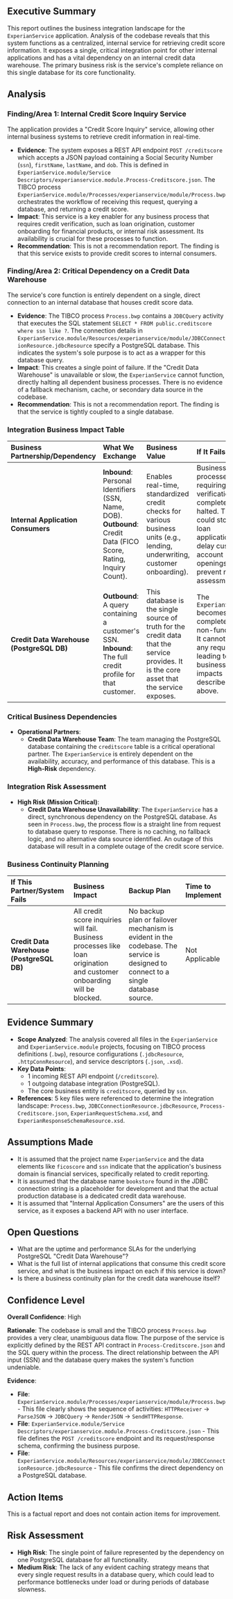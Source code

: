 ## Executive Summary
This report outlines the business integration landscape for the `ExperianService` application. Analysis of the codebase reveals that this system functions as a centralized, internal service for retrieving credit score information. It exposes a single, critical integration point for other internal applications and has a vital dependency on an internal credit data warehouse. The primary business risk is the service's complete reliance on this single database for its core functionality.

## Analysis
### Finding/Area 1: Internal Credit Score Inquiry Service
The application provides a "Credit Score Inquiry" service, allowing other internal business systems to retrieve credit information in real-time.

*   **Evidence**: The system exposes a REST API endpoint `POST /creditscore` which accepts a JSON payload containing a Social Security Number (`ssn`), `firstName`, `lastName`, and `dob`. This is defined in `ExperianService.module/Service Descriptors/experianservice.module.Process-Creditscore.json`. The TIBCO process `ExperianService.module/Processes/experianservice/module/Process.bwp` orchestrates the workflow of receiving this request, querying a database, and returning a credit score.
*   **Impact**: This service is a key enabler for any business process that requires credit verification, such as loan origination, customer onboarding for financial products, or internal risk assessment. Its availability is crucial for these processes to function.
*   **Recommendation**: This is not a recommendation report. The finding is that this service exists to provide credit scores to internal consumers.

### Finding/Area 2: Critical Dependency on a Credit Data Warehouse
The service's core function is entirely dependent on a single, direct connection to an internal database that houses credit score data.

*   **Evidence**: The TIBCO process `Process.bwp` contains a `JDBCQuery` activity that executes the SQL statement `SELECT * FROM public.creditscore where ssn like ?`. The connection details in `ExperianService.module/Resources/experianservice/module/JDBCConnectionResource.jdbcResource` specify a PostgreSQL database. This indicates the system's sole purpose is to act as a wrapper for this database query.
*   **Impact**: This creates a single point of failure. If the "Credit Data Warehouse" is unavailable or slow, the `ExperianService` cannot function, directly halting all dependent business processes. There is no evidence of a fallback mechanism, cache, or secondary data source in the codebase.
*   **Recommendation**: This is not a recommendation report. The finding is that the service is tightly coupled to a single database.

### Integration Business Impact Table

| Business Partnership/Dependency | What We Exchange | Business Value | If It Fails | Monthly Impact |
| :--- | :--- | :--- | :--- | :--- |
| **Internal Application Consumers** | **Inbound**: Personal Identifiers (SSN, Name, DOB). <br/> **Outbound**: Credit Data (FICO Score, Rating, Inquiry Count). | Enables real-time, standardized credit checks for various business units (e.g., lending, underwriting, customer onboarding). | Business processes requiring credit verification are completely halted. This could stop new loan applications, delay customer account openings, and prevent risk assessments. | Not determinable from code, but likely **High**, as it affects core decision-making processes. |
| **Credit Data Warehouse (PostgreSQL DB)** | **Outbound**: A query containing a customer's SSN. <br/> **Inbound**: The full credit profile for that customer. | This database is the single source of truth for the credit data that the service provides. It is the core asset that the service exposes. | The `ExperianService` becomes completely non-functional. It cannot fulfill any requests, leading to the business impacts described above. | Not determinable from code, but **Critical**, as the service has no function without it. |

### Critical Business Dependencies

*   **Operational Partners**:
    *   **Credit Data Warehouse Team**: The team managing the PostgreSQL database containing the `creditscore` table is a critical operational partner. The `ExperianService` is entirely dependent on the availability, accuracy, and performance of this database. This is a **High-Risk** dependency.

### Integration Risk Assessment

*   **High Risk (Mission Critical)**:
    *   **Credit Data Warehouse Unavailability**: The `ExperianService` has a direct, synchronous dependency on the PostgreSQL database. As seen in `Process.bwp`, the process flow is a straight line from request to database query to response. There is no caching, no fallback logic, and no alternative data source identified. An outage of this database will result in a complete outage of the credit score service.

### Business Continuity Planning

| If This Partner/System Fails | Business Impact | Backup Plan | Time to Implement |
| :--- | :--- | :--- | :--- |
| **Credit Data Warehouse (PostgreSQL DB)** | All credit score inquiries will fail. Business processes like loan origination and customer onboarding will be blocked. | No backup plan or failover mechanism is evident in the codebase. The service is designed to connect to a single database source. | Not Applicable |

## Evidence Summary
*   **Scope Analyzed**: The analysis covered all files in the `ExperianService` and `ExperianService.module` projects, focusing on TIBCO process definitions (`.bwp`), resource configurations (`.jdbcResource`, `.httpConnResource`), and service descriptors (`.json`, `.xsd`).
*   **Key Data Points**:
    *   1 incoming REST API endpoint (`/creditscore`).
    *   1 outgoing database integration (PostgreSQL).
    *   The core business entity is `creditscore`, queried by `ssn`.
*   **References**: 5 key files were referenced to determine the integration landscape: `Process.bwp`, `JDBCConnectionResource.jdbcResource`, `Process-Creditscore.json`, `ExperianRequestSchema.xsd`, and `ExperianResponseSchemaResource.xsd`.

## Assumptions Made
*   It is assumed that the project name `ExperianService` and the data elements like `ficoscore` and `ssn` indicate that the application's business domain is financial services, specifically related to credit reporting.
*   It is assumed that the database name `bookstore` found in the JDBC connection string is a placeholder for development and that the actual production database is a dedicated credit data warehouse.
*   It is assumed that "Internal Application Consumers" are the users of this service, as it exposes a backend API with no user interface.

## Open Questions
*   What are the uptime and performance SLAs for the underlying PostgreSQL "Credit Data Warehouse"?
*   What is the full list of internal applications that consume this credit score service, and what is the business impact on each if this service is down?
*   Is there a business continuity plan for the credit data warehouse itself?

## Confidence Level
**Overall Confidence**: High

**Rationale**: The codebase is small and the TIBCO process `Process.bwp` provides a very clear, unambiguous data flow. The purpose of the service is explicitly defined by the REST API contract in `Process-Creditscore.json` and the SQL query within the process. The direct relationship between the API input (SSN) and the database query makes the system's function undeniable.

**Evidence**:
*   **File**: `ExperianService.module/Processes/experianservice/module/Process.bwp` - This file clearly shows the sequence of activities: `HTTPReceiver` -> `ParseJSON` -> `JDBCQuery` -> `RenderJSON` -> `SendHTTPResponse`.
*   **File**: `ExperianService.module/Service Descriptors/experianservice.module.Process-Creditscore.json` - This file defines the `POST /creditscore` endpoint and its request/response schema, confirming the business purpose.
*   **File**: `ExperianService.module/Resources/experianservice/module/JDBCConnectionResource.jdbcResource` - This file confirms the direct dependency on a PostgreSQL database.

## Action Items
This is a factual report and does not contain action items for improvement.

## Risk Assessment
*   **High Risk**: The single point of failure represented by the dependency on one PostgreSQL database for all functionality.
*   **Medium Risk**: The lack of any evident caching strategy means that every single request results in a database query, which could lead to performance bottlenecks under load or during periods of database slowness.